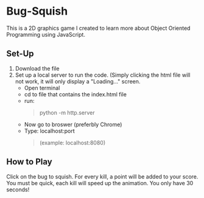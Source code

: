 # Bug-Squish
This is a 2D graphics game I created to learn more about Object Oriented Programming using JavaScript. 

## Set-Up
1. Download the file
2. Set up a local server to run the code. (Simply clicking the html file will not work, it will only display a "Loading..." screen.
   - Open terminal
   - cd to file that contains the index.html file
   - run: 
        > python -m http.server
   - Now go to broswer (preferbly Chrome)
   - Type: localhost:port 
        > (example: localhost:8080)
   
 
## How to Play
Click on the bug to squish. For every kill, a point will be added to your score. You must be quick, each kill will speed up the animation. You only have 30 seconds!
